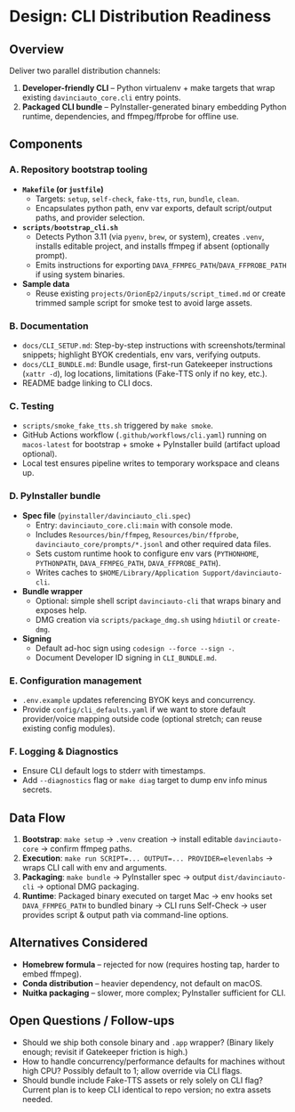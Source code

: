 # Design: CLI Distribution Readiness

## Overview
Deliver two parallel distribution channels:
1. **Developer-friendly CLI** – Python virtualenv + make targets that wrap existing `davinciauto_core.cli` entry points.
2. **Packaged CLI bundle** – PyInstaller-generated binary embedding Python runtime, dependencies, and ffmpeg/ffprobe for offline use.

## Components

### A. Repository bootstrap tooling
- **`Makefile` (or `justfile`)**
  - Targets: `setup`, `self-check`, `fake-tts`, `run`, `bundle`, `clean`.
  - Encapsulates python path, env var exports, default script/output paths, and provider selection.
- **`scripts/bootstrap_cli.sh`**
  - Detects Python 3.11 (via `pyenv`, `brew`, or system), creates `.venv`, installs editable project, and installs ffmpeg if absent (optionally prompt).
  - Emits instructions for exporting `DAVA_FFMPEG_PATH`/`DAVA_FFPROBE_PATH` if using system binaries.
- **Sample data**
  - Reuse existing `projects/OrionEp2/inputs/script_timed.md` or create trimmed sample script for smoke test to avoid large assets.

### B. Documentation
- `docs/CLI_SETUP.md`: Step-by-step instructions with screenshots/terminal snippets; highlight BYOK credentials, env vars, verifying outputs.
- `docs/CLI_BUNDLE.md`: Bundle usage, first-run Gatekeeper instructions (`xattr -d`), log locations, limitations (Fake-TTS only if no key, etc.).
- README badge linking to CLI docs.

### C. Testing
- `scripts/smoke_fake_tts.sh` triggered by `make smoke`.
- GitHub Actions workflow (`.github/workflows/cli.yaml`) running on `macos-latest` for bootstrap + smoke + PyInstaller build (artifact upload optional).
- Local test ensures pipeline writes to temporary workspace and cleans up.

### D. PyInstaller bundle
- **Spec file** (`pyinstaller/davinciauto_cli.spec`)
  - Entry: `davinciauto_core.cli:main` with console mode.
  - Includes `Resources/bin/ffmpeg`, `Resources/bin/ffprobe`, `davinciauto_core/prompts/*.jsonl` and other required data files.
  - Sets custom runtime hook to configure env vars (`PYTHONHOME`, `PYTHONPATH`, `DAVA_FFMPEG_PATH`, `DAVA_FFPROBE_PATH`).
  - Writes caches to `$HOME/Library/Application Support/davinciauto-cli`.
- **Bundle wrapper**
  - Optional: simple shell script `davinciauto-cli` that wraps binary and exposes help.
  - DMG creation via `scripts/package_dmg.sh` using `hdiutil` or `create-dmg`.
- **Signing**
  - Default ad-hoc sign using `codesign --force --sign -`.
  - Document Developer ID signing in `CLI_BUNDLE.md`.

### E. Configuration management
- `.env.example` updates referencing BYOK keys and concurrency.
- Provide `config/cli_defaults.yaml` if we want to store default provider/voice mapping outside code (optional stretch; can reuse existing config modules).

### F. Logging & Diagnostics
- Ensure CLI default logs to stderr with timestamps.
- Add `--diagnostics` flag or `make diag` target to dump env info minus secrets.

## Data Flow
1. **Bootstrap**: `make setup` → `.venv` creation → install editable `davinciauto-core` → confirm ffmpeg paths.
2. **Execution**: `make run SCRIPT=... OUTPUT=... PROVIDER=elevenlabs` → wraps CLI call with env and arguments.
3. **Packaging**: `make bundle` → PyInstaller spec → output `dist/davinciauto-cli` → optional DMG packaging.
4. **Runtime**: Packaged binary executed on target Mac → env hooks set `DAVA_FFMPEG_PATH` to bundled binary → CLI runs Self-Check → user provides script & output path via command-line options.

## Alternatives Considered
- **Homebrew formula** – rejected for now (requires hosting tap, harder to embed ffmpeg).
- **Conda distribution** – heavier dependency, not default on macOS.
- **Nuitka packaging** – slower, more complex; PyInstaller sufficient for CLI.

## Open Questions / Follow-ups
- Should we ship both console binary and `.app` wrapper? (Binary likely enough; revisit if Gatekeeper friction is high.)
- How to handle concurrency/performance defaults for machines without high CPU? Possibly default to 1; allow override via CLI flags.
- Should bundle include Fake-TTS assets or rely solely on CLI flag? Current plan is to keep CLI identical to repo version; no extra assets needed.

